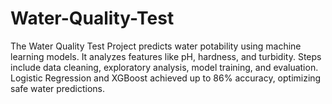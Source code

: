 # Water-Quality-Test
The Water Quality Test Project predicts water potability using machine learning models. It analyzes features like pH, hardness, and turbidity. Steps include data cleaning, exploratory analysis, model training, and evaluation. Logistic Regression and XGBoost achieved up to 86% accuracy, optimizing safe water predictions.
